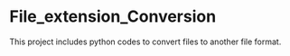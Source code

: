 # File_extension_Conversion

This project includes python codes to convert files to another file format.
